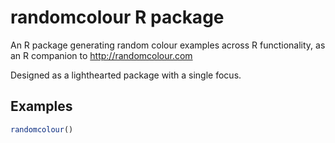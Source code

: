 # randomcolour R package
An R package generating random colour examples across R functionality, as an R companion to http://randomcolour.com 

Designed as a lighthearted package with a single focus.

## Examples
``` r
randomcolour()
```
